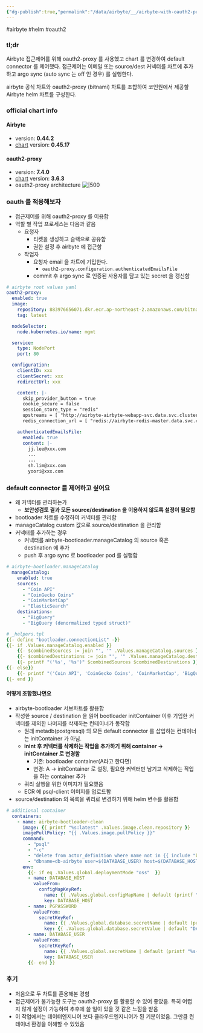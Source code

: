 ```yaml
---
{"dg-publish":true,"permalink":"/data/airbyte/__/airbyte-with-oauth2-proxy/","dgPassFrontmatter":true,"created":"","updated":""}
---
```


#airbyte #helm #oauth2

### tl;dr
Airbyte 접근제어를 위해 oauth2-proxy 를 사용했고 chart 를 변경하여 default connector 를 제어했다. 접근제어는 이메일 또는 source/dest 커넥터를 차트에 추가하고 argo sync (auto sync 는 off 인 경우) 를 실행한다.

airbyte 공식 차트와 oauth2-proxy (bitnami) 차트를 조합하여 코인원에서 제공할 Airbyte helm 차트를 구성한다.

### official chart info
#### Airbyte
- version: **0.44.2**
- [chart](https://github.com/airbytehq/airbyte-platform/tree/v0.45.17-helm) version: **0.45.17**
#### oauth2-proxy
- version: **7.4.0**
- [chart](https://github.com/bitnami/charts/tree/main/bitnami/oauth2-proxy) version: **3.6.3**
- oauth2-proxy architecture
![|500](https://i.imgur.com/QdNwSJN.png)

### oauth 를 적용해보자
- 접근제어를 위해 oauth2-proxy 를 이용함
- 역할 별 작업 프로세스는 다음과 같음
    - 요청자
		- 티켓을 생성하고 슬랙으로 공유함
		- 권한 설정 후 airbyte 에 접근함
	- 작업자
		- 요청자 email 을 차트에 기입한다.
			- `oauth2-proxy.configuration.authenticatedEmailsFile`
		- commit 후 argo sync 로 인증된 사용자를 담고 있는 secret 을 갱신함

```yaml
# airbyte root values yaml
oauth2-proxy:
  enabled: true
  image:
    repository: 883976656071.dkr.ecr.ap-northeast-2.amazonaws.com/bitnami/oauth2-proxy
    tag: latest

  nodeSelector:
    node.kubernetes.io/name: mgmt

  service:
    type: NodePort
    port: 80

  configuration:
    clientID: xxx
    clientSecret: xxx
    redirectUrl: xxx

    content: |-
      skip_provider_button = true
      cookie_secure = false
      session_store_type = "redis"
      upstreams = [ "http://airbyte-airbyte-webapp-svc.data.svc.cluster.local:80" ]
      redis_connection_url = [ "redis://airbyte-redis-master.data.svc.cluster.local:6379/1" ]

    authenticatedEmailsFile:
      enabled: true
      content: |-
        jj.lee@xxx.com
        ...
        ...
        sh.lim@xxx.com
        yoori@xxx.com
```

### default connector 를 제어하고 싶어요
- 왜 커넥터를 관리하는가
	- **보안성검토 결과 모든 source/destination 을 이용하지 않도록 설정이 필요함**
- bootloader 차트를 수정하여 커넥터를 관리함
- manageCatalog custom 값으로 source/destination 을 관리함
- 커넥터를 추가하는 경우
	- 커넥터를 airbyte-bootloader.manageCatalog 의 source 혹은 destination 에 추가
	- push 후 argo sync 로 bootloader pod 를 실행함
```yaml
# airbyte-bootloader.manageCatalog
  manageCatalog:
    enabled: true
    sources:
      - "Coin API"
      - "CoinGecko Coins"
      - "CoinMarketCap"
      - "ElasticSearch"
    destinations:
      - "BigQuery"
      - "BigQuery (denormalized typed struct)"

```

```yaml
# _helpers.tpl
{{- define "bootloader.connectionList" -}}
{{- if .Values.manageCatalog.enabled }}
    {{- $combinedSources := join "', '" .Values.manageCatalog.sources }}
    {{- $combinedDestinations := join "', '" .Values.manageCatalog.destinations }}
    {{- printf "('%s', '%s')" $combinedSources $combinedDestinations }}
{{- else}}
    {{- printf "('Coin API', 'CoinGecko Coins', 'CoinMarketCap', 'BigQuery', 'BigQuery (denormalized typed struct)')"}}
{{- end }}
```

#### 어떻게 조합했냐면요
- airbyte-bootloader 서브차트를 활용함
- 작성한 source / destination 을 읽어 bootloader initContainer 이후 기입한 커넥터를 제외한 나머지를 삭제하는 컨테이너가 동작함
	- 원래 metadb(postgresql) 의 모든 default connector 를 삽입하는 컨테이너는 initContainer 가 아님.
	- **inint 후 커넥터를 삭제하는 작업을 추가하기 위해 container → initContainer 로 변경함**
		- 기존: bootloader container(A라고 한다면)
		- 변경: A -> initContainer 로 설정, 필요한 커넥터만 남기고 삭제하는 작업을 하는 container 추가
	- 쿼리 실행을 위한 이미지가 필요했음
	- ECR 에 psql-client 이미지를 업로드함
- source/destination 의 목록을 쿼리로 변경하기 위해 helm 변수를 활용함

```yml
# additional container
  containers:
    - name: airbyte-bootloader-clean
      image: {{ printf "%s:latest" .Values.image.clean.repository }}
      imagePullPolicy: "{{ .Values.image.pullPolicy }}"
      command:
        - "psql"
        - "-c"
        - "delete from actor_definition where name not in {{ include "bootloader.connectionList" . }};"
        - "dbname=db-airbyte user=$(DATABASE_USER) host=$(DATABASE_HOST)"
      env:
        {{- if eq .Values.global.deploymentMode "oss"  }}
        - name: DATABASE_HOST
          valueFrom:
            configMapKeyRef:
              name: {{ .Values.global.configMapName | default (printf "%s-airbyte-env" .Release.Name) }}
              key: DATABASE_HOST
        - name: PGPASSWORD
          valueFrom:
            secretKeyRef:
              name: {{ .Values.global.database.secretName | default (printf "%s-airbyte-secrets" .Release.Name ) }}
              key: {{ .Values.global.database.secretValue | default "DATABASE_PASSWORD" }}
        - name: DATABASE_USER
          valueFrom:
            secretKeyRef:
              name: {{ .Values.global.secretName | default (printf "%s-airbyte-secrets" .Release.Name) }}
              key: DATABASE_USER
        {{- end }}
```

### 후기
- 처음으로 두 차트를 혼용해본 경험
- 접근제어가 불가능한 도구는 oauth2-proxy 를 활용할 수 있어 좋았음. 특히 어렵지 않게 설정이 가능하여 추후에 쓸 일이 있을 것 같은 느낌을 받음
- 이 작업에서는 데이터엔지니어 보다 클라우드엔지니어가 된 기분이었음. 그만큼 컨테이너 환경을 이해할 수 있었음
